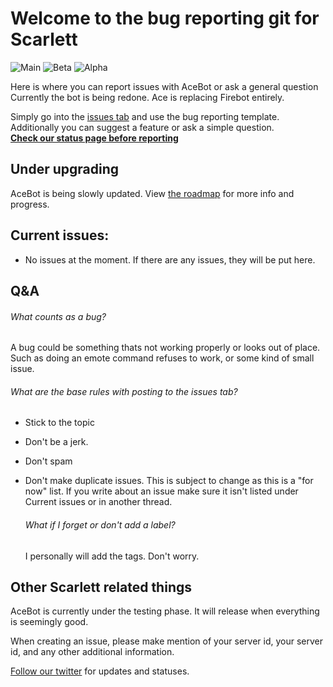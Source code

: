 
# **Welcome to the bug reporting git for Scarlett**

![Main](https://img.shields.io/badge/Main-2.0.0-blue) ![Beta]([https://img.shields.io/badge/Beta-2.0.0-yellow) ![Alpha](https://img.shields.io/badge/Alpha-2.0.0-orange)

Here is where you can report issues with AceBot or ask a general question
Currently the bot is being redone. Ace is replacing Firebot entirely.

Simply go into the [issues tab](https://github.com/ItsJustIce02/ScarlettBugs/issues) and use the bug reporting template.  
Additionally you can suggest a feature or ask a simple question.  
[**Check our status page before reporting**](http://status.dsacebot.ga/)

## Under upgrading
AceBot is being slowly updated.
View [the roadmap](https://github.com/JustOdaya/ScarlettBugs/discussions/4) for more info and progress.

## Current issues:
- No issues at the moment.
If there are any issues, they will be put here.

## Q&A

###### What counts as a bug?
A bug could be something thats not working properly or looks out of place.
Such as doing an emote command refuses to work, or some kind of small issue.

###### What are the base rules with posting to the issues tab?
- Stick to the topic
- Don't be a jerk.
- Don't spam
- Don't make duplicate issues.
  This is subject to change as this is a "for now" list.
  If you write about an issue make sure it isn't listed under Current issues or in another thread.

  ###### What if I forget or don't add a label?
  I personally will add the tags. Don't worry.


## Other Scarlett related things
AceBot is currently under the testing phase.
It will release when everything is seemingly good. 

When creating an issue, please make mention of your server id, your server id, and any other additional information.


[Follow our twitter](https://twitter.com/ScarlettDiscord) for updates and statuses.
